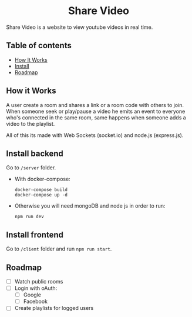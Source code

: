 <h1 align="center">Share Video</h1>
<p align="left">
    Share Video is a website to view youtube videos in real time. 
</p>

## Table of contents
- [How It Works](#howitworks)
- [Install](#installbackend)
- [Roadmap](#Roadmap)

## How it Works
A user create a room and shares a link or a room code with others to join. When someone seek or play/pause a video he emits an event to everyone who's connected in the same room, same happens when someone adds a video to the playlist.

All of this its made with Web Sockets (socket.io) and node.js (express.js).

## Install backend

Go to `/server` folder.

- With docker-compose:
    ```
    docker-compose build
    docker-compose up -d
    ```
- Otherwise you will need mongoDB and node js in order to run:
    ```
    npm run dev
    ```
    
## Install frontend

Go to `/client` folder and run `npm run start`.


## Roadmap
- [ ] Watch public rooms
- [ ] Login with oAuth:
  - [ ] Google
  - [ ] Facebook
- [ ] Create playlists for logged users
